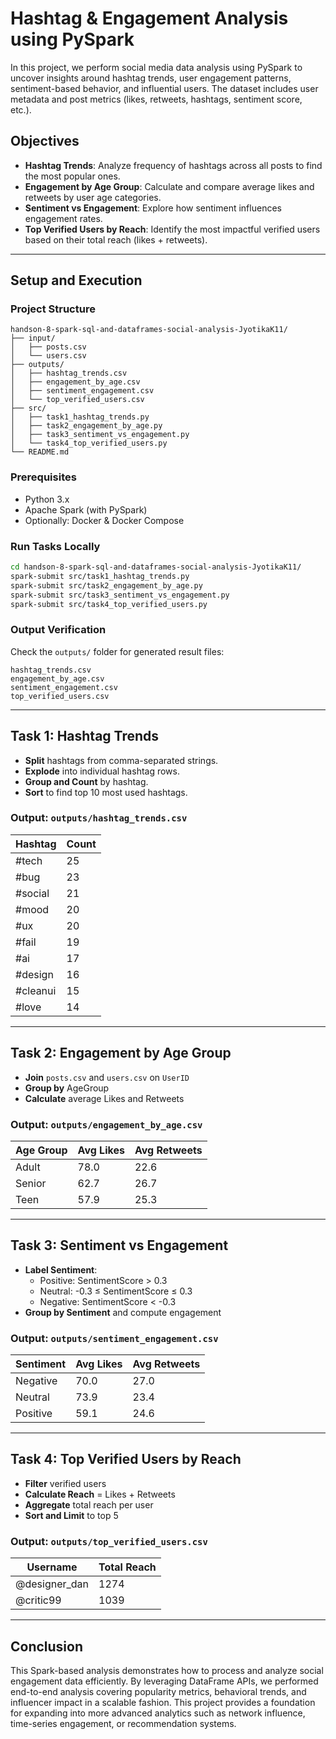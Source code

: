 # Hashtag & Engagement Analysis using PySpark

In this project, we perform social media data analysis using PySpark to uncover insights around hashtag trends, user engagement patterns, sentiment-based behavior, and influential users. The dataset includes user metadata and post metrics (likes, retweets, hashtags, sentiment score, etc.).

## Objectives

* **Hashtag Trends**: Analyze frequency of hashtags across all posts to find the most popular ones.
* **Engagement by Age Group**: Calculate and compare average likes and retweets by user age categories.
* **Sentiment vs Engagement**: Explore how sentiment influences engagement rates.
* **Top Verified Users by Reach**: Identify the most impactful verified users based on their total reach (likes + retweets).

---

## Setup and Execution

### Project Structure
```
handson-8-spark-sql-and-dataframes-social-analysis-JyotikaK11/
├── input/
│   ├── posts.csv
│   └── users.csv
├── outputs/
│   ├── hashtag_trends.csv
│   ├── engagement_by_age.csv
│   ├── sentiment_engagement.csv
│   └── top_verified_users.csv
├── src/
│   ├── task1_hashtag_trends.py
│   ├── task2_engagement_by_age.py
│   ├── task3_sentiment_vs_engagement.py
│   └── task4_top_verified_users.py
└── README.md
```

### Prerequisites
- Python 3.x
- Apache Spark (with PySpark)
- Optionally: Docker & Docker Compose

### Run Tasks Locally
```bash
cd handson-8-spark-sql-and-dataframes-social-analysis-JyotikaK11/
spark-submit src/task1_hashtag_trends.py
spark-submit src/task2_engagement_by_age.py
spark-submit src/task3_sentiment_vs_engagement.py
spark-submit src/task4_top_verified_users.py
```

### Output Verification
Check the `outputs/` folder for generated result files:
```
hashtag_trends.csv
engagement_by_age.csv
sentiment_engagement.csv
top_verified_users.csv
```

---

## Task 1: Hashtag Trends
- **Split** hashtags from comma-separated strings.
- **Explode** into individual hashtag rows.
- **Group and Count** by hashtag.
- **Sort** to find top 10 most used hashtags.

### Output: `outputs/hashtag_trends.csv`
| Hashtag    | Count |
|------------|-------|
| #tech      | 25    |
| #bug       | 23    |
| #social    | 21    |
| #mood      | 20    |
| #ux        | 20    |
| #fail      | 19    |
| #ai        | 17    |
| #design    | 16    |
| #cleanui   | 15    |
| #love      | 14    |

---

## Task 2: Engagement by Age Group
- **Join** `posts.csv` and `users.csv` on `UserID`
- **Group by** AgeGroup
- **Calculate** average Likes and Retweets

### Output: `outputs/engagement_by_age.csv`
| Age Group | Avg Likes | Avg Retweets |
|-----------|-----------|--------------|
| Adult     | 78.0      | 22.6         |
| Senior    | 62.7      | 26.7         |
| Teen      | 57.9      | 25.3         |

---

## Task 3: Sentiment vs Engagement
- **Label Sentiment**:
  - Positive: SentimentScore > 0.3
  - Neutral: -0.3 ≤ SentimentScore ≤ 0.3
  - Negative: SentimentScore < -0.3
- **Group by Sentiment** and compute engagement

### Output: `outputs/sentiment_engagement.csv`
| Sentiment | Avg Likes | Avg Retweets |
|-----------|-----------|--------------|
| Negative  | 70.0      | 27.0         |
| Neutral   | 73.9      | 23.4         |
| Positive  | 59.1      | 24.6         |

---

## Task 4: Top Verified Users by Reach
- **Filter** verified users
- **Calculate Reach** = Likes + Retweets
- **Aggregate** total reach per user
- **Sort and Limit** to top 5

### Output: `outputs/top_verified_users.csv`
| Username       | Total Reach |
|----------------|-------------|
| @designer_dan  | 1274        |
| @critic99      | 1039        |

---

## Conclusion
This Spark-based analysis demonstrates how to process and analyze social engagement data efficiently. By leveraging DataFrame APIs, we performed end-to-end analysis covering popularity metrics, behavioral trends, and influencer impact in a scalable fashion. This project provides a foundation for expanding into more advanced analytics such as network influence, time-series engagement, or recommendation systems.


